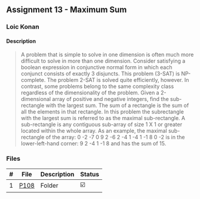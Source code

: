 ## Assignment 13 - Maximum Sum

### Loic Konan

#### Description

> A problem that is simple to solve in one dimension is often much more difficult to solve in more than
> one dimension. Consider satisfying a boolean expression in conjunctive normal form in which each
> conjunct consists of exactly 3 disjuncts. This problem (3-SAT) is NP-complete. The problem 2-SAT
> is solved quite efficiently, however. In contrast, some problems belong to the same complexity class
> regardless of the dimensionality of the problem.
> Given a 2-dimensional array of positive and negative integers, find the sub-rectangle with the largest
> sum. The sum of a rectangle is the sum of all the elements in that rectangle. In this problem the subrectangle
> with the largest sum is referred to as the maximal sub-rectangle.
> A sub-rectangle is any contiguous sub-array of size 1 X 1 or greater located within the whole array.
> As an example, the maximal sub-rectangle of the array:
> 0 -2 -7 0
> 9 2 -6 2
> -4 1 -4 1
> -1 8 0 -2
> is in the lower-left-hand corner:
> 9 2
> -4 1
> -1 8
> and has the sum of 15.

### Files

|   #   | File     | Description | Status                  |
| :---: | -------- | ----------- | ----------------------- |
|   1   | [P108](./P108) | Folder      | :ballot_box_with_check: |
